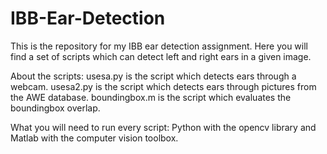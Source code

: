 # IBB-Ear-Detection
This is the repository for my IBB ear detection assignment. Here you will find a set of scripts which can detect left and right ears in a given image.

About the scripts: 
usesa.py is the script which detects ears through a webcam.
usesa2.py is the script which detects ears through pictures from the AWE database.
boundingbox.m is the script which evaluates the boundingbox overlap.

What you will need to run every script:
Python with the opencv library and Matlab with the computer vision toolbox.
